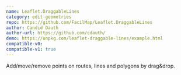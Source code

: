 ```yaml
---
name: Leaflet.DraggableLines
category: edit-geometries
repo: https://github.com/FacilMap/Leaflet.DraggableLines
author: Candid Dauth
author-url: https://github.com/cdauth/
demo: https://unpkg.com/leaflet-draggable-lines/example.html
compatible-v0:
compatible-v1: true
---
```


Add/move/remove points on routes, lines and polygons by drag&amp;drop.
